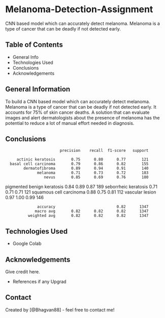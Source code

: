 # Melanoma-Detection-Assignment
CNN based model which can accurately detect melanoma. Melanoma is a type of cancer that can be deadly if not detected early.

## Table of Contents
* General Info
* Technologies Used
* Conclusions
* Acknowledgements


## General Information
To build a CNN based model which can accurately detect melanoma. Melanoma is a type of cancer that can be deadly if not detected early. It accounts for 75% of skin cancer deaths. A solution that can evaluate images and alert dermatologists about the presence of melanoma has the potential to reduce a lot of manual effort needed in diagnosis.

## Conclusions
                            precision    recall  f1-score   support

         actinic keratosis       0.75      0.80      0.77       121
      basal cell carcinoma       0.79      0.86      0.82       155
            dermatofibroma       0.89      0.94      0.91       140
                  melanoma       0.71      0.73      0.72       183
                     nevus       0.85      0.69      0.76       180
pigmented benign keratosis       0.84      0.89      0.87       189
      seborrheic keratosis       0.71      0.71      0.71       121
   squamous cell carcinoma       0.88      0.75      0.81       112
           vascular lesion       0.97      1.00      0.99       146

                  accuracy                           0.82      1347
                 macro avg       0.82      0.82      0.82      1347
              weighted avg       0.82      0.82      0.82      1347

## Technologies Used
- Google Colab

## Acknowledgements
Give credit here.
- References if any Upgrad

## Contact
Created by [@Bhagvan88] - feel free to contact me!

